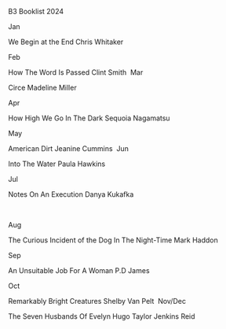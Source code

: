 B3 Booklist 2024

Jan

We Begin at the End
Chris Whitaker

Feb         

How The Word Is Passed
Clint Smith
​
Mar

Circe
Madeline Miller

Apr

How High We Go In The Dark
Sequoia Nagamatsu

May

American Dirt
Jeanine Cummins
​
Jun

Into The Water
Paula Hawkins

Jul

Notes On An Execution
Danya Kukafka

​

Aug         
 
The Curious Incident of the Dog In The Night-Time
Mark Haddon

 

Sep

An Unsuitable Job For A Woman
P.D James
​

Oct

Remarkably Bright Creatures
Shelby Van Pelt
​
Nov/Dec
 
The Seven Husbands Of Evelyn Hugo
Taylor Jenkins Reid
